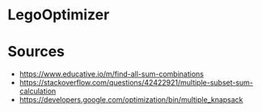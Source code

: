 # LegoOptimizer



# Sources

* https://www.educative.io/m/find-all-sum-combinations
* https://stackoverflow.com/questions/42422921/multiple-subset-sum-calculation
* https://developers.google.com/optimization/bin/multiple_knapsack